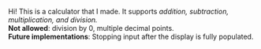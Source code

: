 Hi! This is a calculator that I made. It supports <i>addition, subtraction, multiplication, and division. </i> <br>
<b>Not allowed</b>: division by 0, multiple decimal points. <br>
<b>Future implementations</b>: Stopping input after the display is fully populated. 